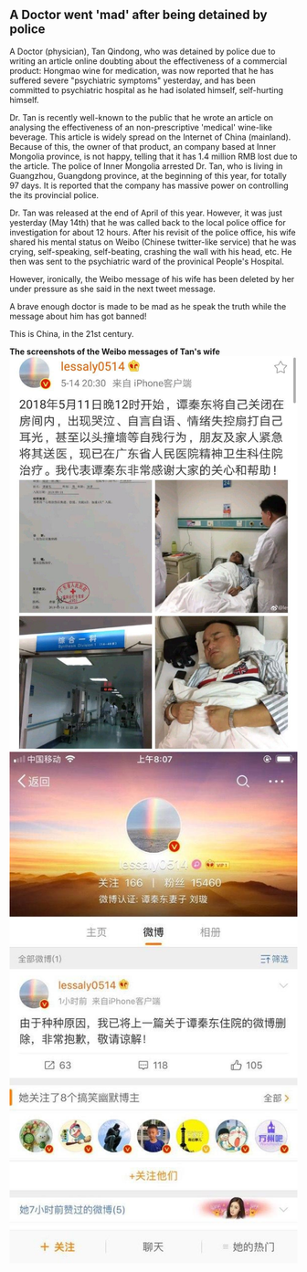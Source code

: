 ---
---

## A Doctor went 'mad' after being detained by police

A Doctor (physician), Tan Qindong, who was detained by police due to writing an article online doubting about the effectiveness of a commercial product: Hongmao wine for medication, was now reported that he has suffered severe "psychiatric symptoms" yesterday, and has been committed to psychiatric hospital as he had isolated himself, self-hurting himself.  

Dr. Tan is recently well-known to the public that he wrote an article on analysing the effectiveness of an non-prescriptive 'medical' wine-like beverage. This article is widely spread on the Internet of China (mainland). Because of this, the owner of that product, an company based at Inner Mongolia province, is not happy, telling that it has 1.4 million RMB lost due to the article. The police of Inner Mongolia arrested Dr. Tan, who is living in Guangzhou, Guangdong province, at the beginning of this year, for totally 97 days. It is reported that the company has massive power on controlling the its provincial police. 

Dr. Tan was released at the end of April of this year. However, it was just yesterday (May 14th) that he was called back to the local police office for investigation for about 12 hours. After his revisit of the police office, his wife shared his mental status on Weibo (Chinese twitter-like service) that he was crying, self-speaking, self-beating, crashing the wall with his head, etc. He then was sent to the psychiatric ward of the provinical People's Hospital. 

However, ironically, the Weibo message of his wife has been deleted by her under pressure as she said in the next tweet message. 

A brave enough doctor is made to be mad as he speak the truth while the message about him has got banned! 

This is China, in the 21st century.

__The screenshots of the Weibo messages of Tan's wife__
![1](img/Doctor-Tan/doctor-Tan.jpg)
![2](img/Doctor-Tan/doctor-Tan-1.jpg)
